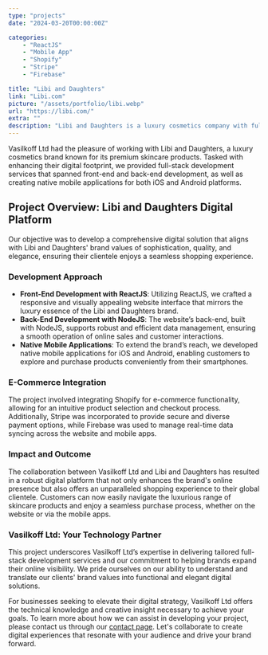 ```yaml
---
type: "projects"
date: "2024-03-20T00:00:00Z"

categories: 
    - "ReactJS"
    - "Mobile App"
    - "Shopify"
    - "Stripe"
    - "Firebase"

title: "Libi and Daughters"
link: "Libi.com"
picture: "/assets/portfolio/libi.webp"
url: "https://libi.com/"
extra: ""
description: "Libi and Daughters is a luxury cosmetics company with full stack development services, including ReactJS and NodeJS front and back-end development, and native mobile applications for iOS and Android."
---
```

Vasilkoff Ltd had the pleasure of working with Libi and Daughters, a luxury cosmetics brand known for its premium skincare products. Tasked with enhancing their digital footprint, we provided full-stack development services that spanned front-end and back-end development, as well as creating native mobile applications for both iOS and Android platforms.

## Project Overview: Libi and Daughters Digital Platform
Our objective was to develop a comprehensive digital solution that aligns with Libi and Daughters' brand values of sophistication, quality, and elegance, ensuring their clientele enjoys a seamless shopping experience.

### Development Approach
- **Front-End Development with ReactJS**: Utilizing ReactJS, we crafted a responsive and visually appealing website interface that mirrors the luxury essence of the Libi and Daughters brand.
- **Back-End Development with NodeJS**: The website’s back-end, built with NodeJS, supports robust and efficient data management, ensuring a smooth operation of online sales and customer interactions.
- **Native Mobile Applications**: To extend the brand’s reach, we developed native mobile applications for iOS and Android, enabling customers to explore and purchase products conveniently from their smartphones.

### E-Commerce Integration
The project involved integrating Shopify for e-commerce functionality, allowing for an intuitive product selection and checkout process. Additionally, Stripe was incorporated to provide secure and diverse payment options, while Firebase was used to manage real-time data syncing across the website and mobile apps.

### Impact and Outcome
The collaboration between Vasilkoff Ltd and Libi and Daughters has resulted in a robust digital platform that not only enhances the brand's online presence but also offers an unparalleled shopping experience to their global clientele. Customers can now easily navigate the luxurious range of skincare products and enjoy a seamless purchase process, whether on the website or via the mobile apps.

### Vasilkoff Ltd: Your Technology Partner
This project underscores Vasilkoff Ltd’s expertise in delivering tailored full-stack development services and our commitment to helping brands expand their online visibility. We pride ourselves on our ability to understand and translate our clients' brand values into functional and elegant digital solutions.

For businesses seeking to elevate their digital strategy, Vasilkoff Ltd offers the technical knowledge and creative insight necessary to achieve your goals. To learn more about how we can assist in developing your project, please contact us through our [contact page](https://vasilkoff.com/contact-us). Let's collaborate to create digital experiences that resonate with your audience and drive your brand forward.